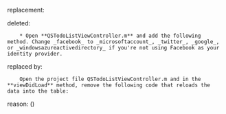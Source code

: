 replacement:

deleted:

		* Open **QSTodoListViewController.m** and add the following method. Change _facebook_ to _microsoftaccount_, _twitter_, _google_, or _windowsazureactivedirectory_ if you're not using Facebook as your identity provider.

replaced by:

		Open the project file QSTodoListViewController.m and in the **viewDidLoad** method, remove the following code that reloads the data into the table:

reason: ()

